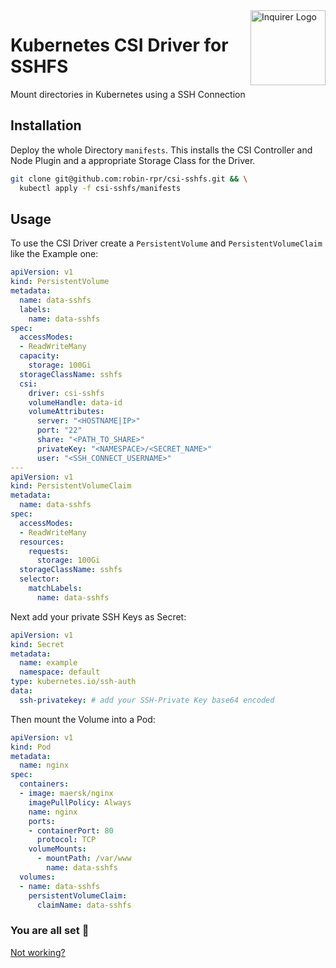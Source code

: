 <img height="120px" align="right" alt="Inquirer Logo" src="https://raw.githubusercontent.com/robin-rpr/csi-sshfs/master/csi-sshfs.svg" title="csi-sshfs"/>

# Kubernetes CSI Driver for SSHFS

Mount directories in Kubernetes using a SSH Connection


## Installation

Deploy the whole Directory `manifests`.
This installs the CSI Controller and Node Plugin and a appropriate Storage Class for the Driver.

```bash
git clone git@github.com:robin-rpr/csi-sshfs.git && \
  kubectl apply -f csi-sshfs/manifests
```

## Usage
To use the CSI Driver create a `PersistentVolume` and `PersistentVolumeClaim` like the Example one:
```yaml
apiVersion: v1
kind: PersistentVolume
metadata:
  name: data-sshfs
  labels:
    name: data-sshfs
spec:
  accessModes:
  - ReadWriteMany
  capacity:
    storage: 100Gi
  storageClassName: sshfs
  csi:
    driver: csi-sshfs
    volumeHandle: data-id
    volumeAttributes:
      server: "<HOSTNAME|IP>"
      port: "22"
      share: "<PATH_TO_SHARE>"
      privateKey: "<NAMESPACE>/<SECRET_NAME>"
      user: "<SSH_CONNECT_USERNAME>"
---
apiVersion: v1
kind: PersistentVolumeClaim
metadata:
  name: data-sshfs
spec:
  accessModes:
  - ReadWriteMany
  resources:
    requests:
      storage: 100Gi
  storageClassName: sshfs
  selector:
    matchLabels:
      name: data-sshfs
```

Next add your private SSH Keys as Secret:
```yaml
apiVersion: v1
kind: Secret
metadata:
  name: example
  namespace: default
type: kubernetes.io/ssh-auth
data:
  ssh-privatekey: # add your SSH-Private Key base64 encoded
```

Then mount the Volume into a Pod:
```yaml
apiVersion: v1
kind: Pod
metadata:
  name: nginx 
spec:
  containers:
  - image: maersk/nginx
    imagePullPolicy: Always
    name: nginx
    ports:
    - containerPort: 80
      protocol: TCP
    volumeMounts:
      - mountPath: /var/www
        name: data-sshfs
  volumes:
  - name: data-sshfs
    persistentVolumeClaim:
      claimName: data-sshfs
```

### You are all set 🎉 
[Not working?](https://github.com/robin-rpr/csi-sshfs/issues)

